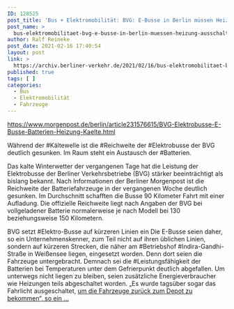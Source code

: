 ```yaml
---
ID: 128525
post_title: 'Bus + Elektromobilität: BVG: E-Busse in Berlin müssen Heizung ausschalten, aus Berliner Morgenpost'
post_name: >
  bus-elektromobilitaet-bvg-e-busse-in-berlin-muessen-heizung-ausschalten-aus-berliner-morgenpost
author: Ralf Reineke
post_date: 2021-02-16 17:40:54
layout: post
link: >
  https://archiv.berliner-verkehr.de/2021/02/16/bus-elektromobilitaet-bvg-e-busse-in-berlin-muessen-heizung-ausschalten-aus-berliner-morgenpost/
published: true
tags: [ ]
categories:
  - Bus
  - Elektromobilität
  - Fahrzeuge
---
```

https://www.morgenpost.de/berlin/article231576615/BVG-Elektrobusse-E-Busse-Batterien-Heizung-Kaelte.html

Während der #Kältewelle ist die #Reichweite der #Elektrobusse der BVG deutlich gesunken. Im Raum steht ein Austausch der #Batterien.

Das kalte Winterwetter der vergangenen Tage hat die Leistung der Elektrobusse der Berliner Verkehrsbetriebe (BVG) stärker beeinträchtigt als bislang bekannt. Nach Informationen der Berliner Morgenpost ist die Reichweite der Batteriefahrzeuge in der vergangenen Woche deutlich gesunken. Im Durchschnitt schafften die Busse 90 Kilometer Fahrt mit einer Aufladung. Die offizielle Reichweite liegt nach Angaben der BVG bei vollgeladener Batterie normalerweise je nach Modell bei 130 beziehungsweise 150 Kilometern.

BVG setzt #Elektro-Busse auf kürzeren Linien ein
Die E-Busse seien daher, so ein Unternehmenskenner, zum Teil nicht auf ihren üblichen Linien, sondern auf kürzeren Strecken, die näher am #Betriebshof #Indira-Gandhi-Straße in Weißensee liegen, eingesetzt worden. Denn dort seien die Fahrzeuge untergebracht. Demnach sei die #Leistungsfähigkeit der Batterien bei Temperaturen unter dem Gefrierpunkt deutlich abgefallen. Um unterwegs nicht liegen zu bleiben, seien zusätzliche Energieverbraucher wie Heizungen teils abgeschaltet worden. „Es wurde tagsüber sogar das Fahrlicht ausgeschaltet, <a href="https://www.morgenpost.de/berlin/article231576615/BVG-Elektrobusse-E-Busse-Batterien-Heizung-Kaelte.html">um die Fahrzeuge zurück zum Depot zu bekommen“, so ein ...</a>